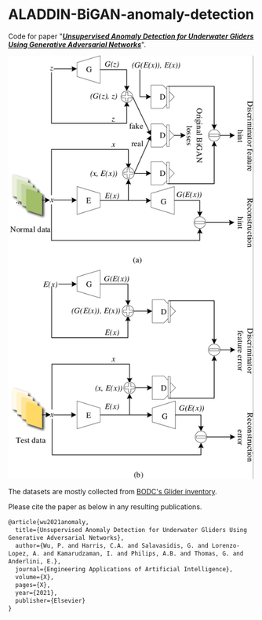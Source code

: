 # ALADDIN-BiGAN-anomaly-detection

Code for paper "[**_Unsupervised Anomaly Detection for Underwater Gliders Using Generative Adversarial Networks_**](https://doi.org/10.1016/j.engappai.2021.104379)". 

<img src=/images/gan_anomaly.png width="500" title="Anomaly detection using BiGAN for underwater gliders:  (a) training using normal data and (b)testing using unseen deployment data.">

The datasets are mostly collected from [BODC's Glider inventory](https://www.bodc.ac.uk/data/bodc_database/gliders/).

Please cite the paper as below in any resulting publications.
```
@article{wu2021anomaly,
  title={Unsupervised Anomaly Detection for Underwater Gliders Using Generative Adversarial Networks},
  author={Wu, P. and Harris, C.A. and Salavasidis, G. and Lorenzo-Lopez, A. and Kamarudzaman, I. and Philips, A.B. and Thomas, G. and Anderlini, E.},
  journal={Engineering Applications of Artificial Intelligence},
  volume={X},
  pages={X},
  year={2021},
  publisher={Elsevier}
}
```
